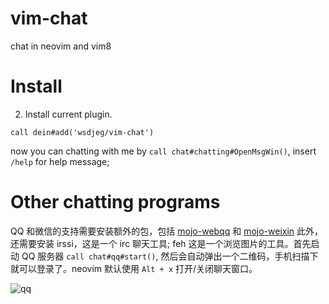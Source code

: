 # vim-chat
chat in neovim and vim8


# Install
2. Install current plugin.
```viml
call dein#add('wsdjeg/vim-chat')
```
now you can chatting with me by `call chat#chatting#OpenMsgWin()`, insert `/help` for help message;

# Other chatting programs

QQ 和微信的支持需要安装额外的包，包括 [mojo-webqq](https://github.com/sjdy521/Mojo-Webqq) 和 [mojo-weixin](https://github.com/sjdy521/Mojo-Weixin)
此外，还需要安装 irssi，这是一个 irc 聊天工具; feh 这是一个浏览图片的工具。首先启动 QQ 服务器 `call chat#qq#start()`, 然后会自动弹出一个二维码，手机扫描下就可以登录了。neovim 默认使用 `Alt + x` 打开/关闭聊天窗口。

![qq](https://raw.githubusercontent.com/wsdjeg/DotFiles/master/pic/Vim-QQ.png)

